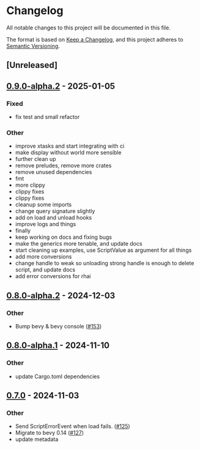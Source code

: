# Changelog

All notable changes to this project will be documented in this file.

The format is based on [Keep a Changelog](https://keepachangelog.com/en/1.0.0/),
and this project adheres to [Semantic Versioning](https://semver.org/spec/v2.0.0.html).

## [Unreleased]

## [0.9.0-alpha.2](https://github.com/makspll/bevy_mod_scripting/compare/bevy_mod_scripting_core-v0.9.0-alpha.1...bevy_mod_scripting_core-v0.9.0-alpha.2) - 2025-01-05

### Fixed

- fix test and small refactor

### Other

- improve xtasks and start integrating with ci
- make display without world more sensible
- further clean up
- remove preludes, remove more crates
- remove unused dependencies
- fmt
- more clippy
- clippy fixes
- clippy fixes
- cleanup some imports
- change query signature slightly
- add on load and unload hooks
- improve logs and things
- finally
- keep working on docs and fixing bugs
- make the generics more tenable, and update docs
- start cleaning up examples, use ScriptValue as argument for all things
- add more conversions
- change handle to weak so unloading strong handle is enough to delete script, and update docs
- add error conversions for rhai

## [0.8.0-alpha.2](https://github.com/makspll/bevy_mod_scripting/compare/bevy_mod_scripting_core-v0.8.0-alpha.1...bevy_mod_scripting_core-v0.8.0-alpha.2) - 2024-12-03

### Other

- Bump bevy & bevy console ([#153](https://github.com/makspll/bevy_mod_scripting/pull/153))

## [0.8.0-alpha.1](https://github.com/makspll/bevy_mod_scripting/compare/bevy_mod_scripting_core-v0.8.0-alpha.0...bevy_mod_scripting_core-v0.8.0-alpha.1) - 2024-11-10

### Other

- update Cargo.toml dependencies

## [0.7.0](https://github.com/makspll/bevy_mod_scripting/compare/bevy_mod_scripting_core-v0.6.0...bevy_mod_scripting_core-v0.7.0) - 2024-11-03

### Other

- Send ScriptErrorEvent when load fails. ([#125](https://github.com/makspll/bevy_mod_scripting/pull/125))
- Migrate to bevy 0.14 ([#127](https://github.com/makspll/bevy_mod_scripting/pull/127))
- update metadata
